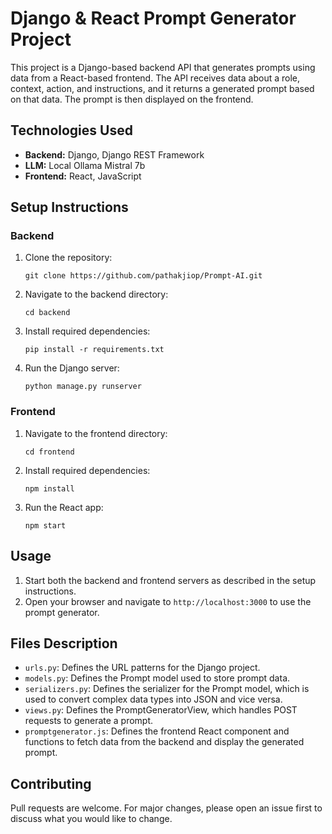# Django & React Prompt Generator Project

This project is a Django-based backend API that generates prompts using data from a React-based frontend. The API receives data about a role, context, action, and instructions, and it returns a generated prompt based on that data. The prompt is then displayed on the frontend.

## Technologies Used

- **Backend:** Django, Django REST Framework
- **LLM:** Local Ollama Mistral 7b
- **Frontend:** React, JavaScript

## Setup Instructions

### Backend

1. Clone the repository:
   ```
   git clone https://github.com/pathakjiop/Prompt-AI.git
   ```
2. Navigate to the backend directory:
   ```
   cd backend
   ```
3. Install required dependencies:
   ```
   pip install -r requirements.txt
   ```
4. Run the Django server:
   ```
   python manage.py runserver
   ```

### Frontend

1. Navigate to the frontend directory:
   ```
   cd frontend
   ```
2. Install required dependencies:
   ```
   npm install
   ```
3. Run the React app:
   ```
   npm start
   ```

## Usage

1. Start both the backend and frontend servers as described in the setup instructions.
2. Open your browser and navigate to `http://localhost:3000` to use the prompt generator.

## Files Description

- `urls.py`: Defines the URL patterns for the Django project.
- `models.py`: Defines the Prompt model used to store prompt data.
- `serializers.py`: Defines the serializer for the Prompt model, which is used to convert complex data types into JSON and vice versa.
- `views.py`: Defines the PromptGeneratorView, which handles POST requests to generate a prompt.
- `promptgenerator.js`: Defines the frontend React component and functions to fetch data from the backend and display the generated prompt.

## Contributing

Pull requests are welcome. For major changes, please open an issue first to discuss what you would like to change.
